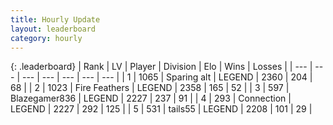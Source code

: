 ```yaml
---
title: Hourly Update
layout: leaderboard
category: hourly
---
```


{: .leaderboard}
| Rank | LV | Player | Division | Elo | Wins | Losses |
| --- | --- | --- | --- | --- | --- | --- |
| <span data-change="1">1</span> | 1065 | <span title="ID: 203132">Sparing alt</span> | LEGEND | <span data-change="6">2360</span> | <span data-change="1">204</span> | <span data-change="0">68</span> |
| <span data-change="-1">2</span> | 1023 | <span title="ID: 357425">Fire Feathers</span> | LEGEND | <span data-change="0">2358</span> | <span data-change="0">165</span> | <span data-change="0">52</span> |
| <span data-change="0">3</span> | 597 | <span title="ID: 454722">Blazegamer836</span> | LEGEND | <span data-change="0">2227</span> | <span data-change="0">237</span> | <span data-change="0">91</span> |
| <span data-change="0">4</span> | 293 | <span title="ID: 539711">Connection</span> | LEGEND | <span data-change="0">2227</span> | <span data-change="0">292</span> | <span data-change="0">125</span> |
| <span data-change="1">5</span> | 531 | <span title="ID: 170123">tails55</span> | LEGEND | <span data-change="0">2208</span> | <span data-change="0">101</span> | <span data-change="0">29</span> |